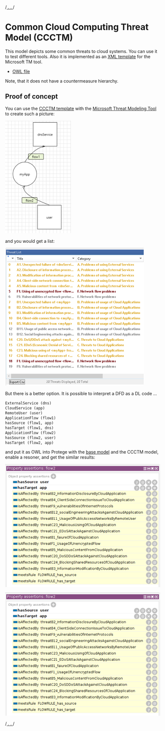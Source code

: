 /[ . . ](../README.md)/

# Common Cloud Computing Threat Model (CCCTM)

This model depicts some common threats to cloud systems.
You can use it to test different tools.
Also it is implemented as an [XML template](https://github.com/nets4geeks/CCCTM_template) for the Microsoft TM tool.

* [OWL file](../OdTMCCCTM.owl)

Note, that it does not have a countermeasure hierarchy.


## Proof of concept

You can use the [CCCTM template](https://github.com/nets4geeks/CCCTM_template) 
with the [Microsoft Threat Modeling Tool](https://aka.ms/threatmodelingtool) to create such a picture:

![ccctm_example](ccctm_example.png)

and you would get a list:

![ccctm_example](ccctm_mtm.png)

But there is a better option. It is possible to interpret a DFD as a DL code ...

```
ExternalService (dns)
CloudService (app)
RemoteUser (user)
ApplicationFlow (flow1)
hasSource (flow1, app)
hasTarget (flow1, dns)
ApplicationFlow (flow2)
hasSource (flow2, user)
hasTarget (flow2, app)
```

and put it as OWL into Protege with the [base model](../OdTMBaseThreatModel.owl) and the CCCTM model,
enable a resoner, and get the similar results:

![ccctm_protege](ccctm_protege.png)

![ccctm_protege1](ccctm_protege1.png)


/[ . . ](../README.md)/

